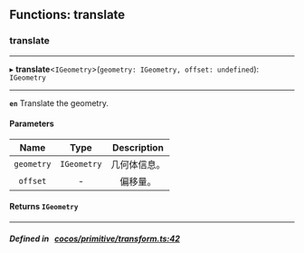 ## Functions: translate

### translate


___
▸ **translate**<`IGeometry`\>(`geometry: IGeometry, offset: undefined`): `IGeometry`
___


**`en`** 
Translate the geometry.



#### Parameters

| Name | Type | Description |
| :------: | :------: | :------: |
| `geometry` | `IGeometry` | 几何体信息。  |
| `offset` | - | 偏移量。  |

#### Returns `IGeometry` 
___


##### Defined in &nbsp;   [cocos/primitive/transform.ts:42](https://github.com/cocos-creator/engine/blob/c7bf6b8a9/cocos/primitive/transform.ts#L42)&nbsp;
